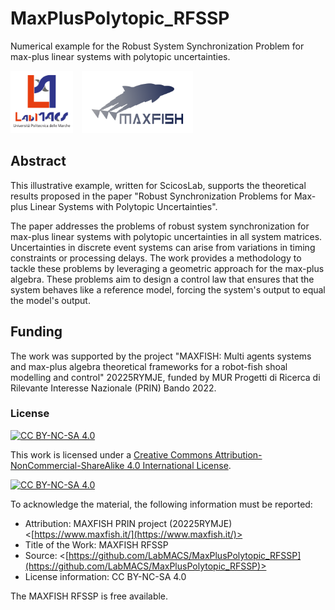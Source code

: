 # MaxPlusPolytopic_RFSSP

Numerical example for the Robust System Synchronization Problem for max-plus linear systems with polytopic uncertainties.

<div align="left">
  <img src="images/Extended_Logo.png" alt="Logo LabMACS" height="100" style="margin-right: 10px;" />
  <img src="images/Logo.png" alt="Logo MAXFISH" height="100" />
</div>

## Abstract

This illustrative example, written for ScicosLab, supports the theoretical results proposed in the paper "Robust Synchronization Problems for Max-plus Linear Systems with Polytopic Uncertainties".

The paper addresses the problems of robust system synchronization for max-plus linear systems with polytopic uncertainties in all system matrices. Uncertainties in discrete event systems can arise from variations in timing constraints or processing delays. 
The work provides a methodology to tackle these problems by leveraging a geometric approach for the max-plus algebra. 
These problems aim to design a control law that ensures that the system behaves like a reference model, forcing the system's output to equal the model's output.

## Funding
The work was supported by the project "MAXFISH: Multi agents systems and max-plus algebra theoretical frameworks for a robot-fish shoal modelling and control" 20225RYMJE, funded by MUR Progetti di Ricerca di Rilevante Interesse Nazionale (PRIN) Bando 2022.


### License <a name="license"></a>
[![CC BY-NC-SA 4.0][cc-by-nc-sa-shield]][cc-by-nc-sa]

This work is licensed under a
[Creative Commons Attribution-NonCommercial-ShareAlike 4.0 International License][cc-by-nc-sa].

[![CC BY-NC-SA 4.0][cc-by-nc-sa-image]][cc-by-nc-sa]

[cc-by-nc-sa]: http://creativecommons.org/licenses/by-nc-sa/4.0/
[cc-by-nc-sa-image]: https://licensebuttons.net/l/by-nc-sa/4.0/88x31.png
[cc-by-nc-sa-shield]: https://img.shields.io/badge/License-CC%20BY--NC--SA%204.0-lightgrey.svg

To acknowledge the material, the following information must be reported:
* Attribution: MAXFISH PRIN project (20225RYMJE)
             <[https://www.maxfish.it/](https://www.maxfish.it/)> 
* Title of the Work: MAXFISH RFSSP
* Source: <[https://github.com/LabMACS/MaxPlusPolytopic_RFSSP](https://github.com/LabMACS/MaxPlusPolytopic_RFSSP)>
* License information: CC BY-NC-SA 4.0

The MAXFISH RFSSP is free available.
